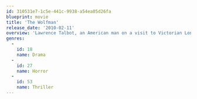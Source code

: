 ```yaml
---
id: 310531e7-1c5e-441c-9938-a54ea05d26fa
blueprint: movie
title: 'The Wolfman'
release_date: '2010-02-11'
overview: 'Lawrence Talbot, an American man on a visit to Victorian London to make amends with his estranged father, gets bitten by a werewolf and, after a moonlight transformation, leaves him with a savage hunger for flesh.'
genres:
  -
    id: 18
    name: Drama
  -
    id: 27
    name: Horror
  -
    id: 53
    name: Thriller
---
```

